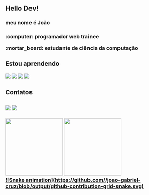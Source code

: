 <h2>Hello Dev!</h2>

<h3>meu nome é João<h3>


 <p>:computer: programador web trainee  <p/>

 <p>:mortar_board: estudante de ciência da computação</p>

<div>
  <h3>Estou aprendendo</h3>
  <img width: 100px, heigth: 100px  src="https://cdn.jsdelivr.net/gh/devicons/devicon/icons/javascript/javascript-original.svg" />
  <img width: 100px, heigth: 100px  src="https://cdn.jsdelivr.net/gh/devicons/devicon/icons/react/react-original-wordmark.svg" />
  <img width: 100px, heigth: 100px  src="https://cdn.jsdelivr.net/gh/devicons/devicon/icons/css3/css3-original.svg" />
  <img width: 100px, heigth: 100px  src="https://cdn.jsdelivr.net/gh/devicons/devicon/icons/html5/html5-original-wordmark.svg" />
</div>

<div>
  <h3>Contatos <h3>
  <a href="https://www.linkedin.com/in/jo%C3%A3o-gabriel-pinho-da-cruz-2057a1228/" target="_blank"><img src="https://img.shields.io/badge/-LinkedIn-%230077B5?style=for-the-badge&logo=linkedin&logoColor=white" target="_blank"></a>
  <a href = "mailto: joaogabrielpinhodacru@gmail.com"><img src="https://img.shields.io/badge/Gmail-D14836?style=for-the-badge&logo=gmail&logoColor=white" target="_blank"></a>
</div>
<div>
<div>
  <a href="https://github.com/joao-gabriel-cruz">
  <img height="180em" src="https://github-readme-stats.vercel.app/api/top-langs/?username=joao-gabriel-cruz&layout=compact&langs_count=7&theme=dracula"/>
  <img height="180em" src="https://github-readme-stats.vercel.app/api?username=joao-gabriel-cruz&show_icons=true&theme=dracula&include_all_commits=true&count_private=true"/>
  </div>
<div/>
<div>
![Snake animation](https://github.com//joao-gabriel-cruz/blob/output/github-contribution-grid-snake.svg)
</div>
